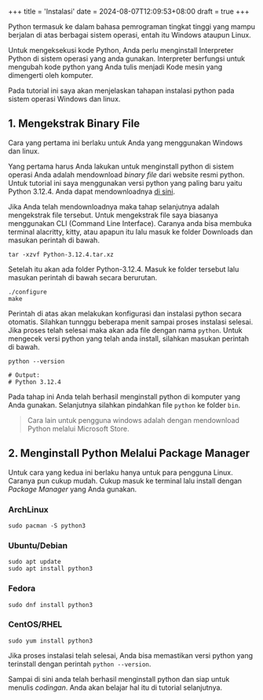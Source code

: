 +++
title = 'Instalasi'
date = 2024-08-07T12:09:53+08:00
draft = true
+++

Python termasuk ke dalam bahasa pemrograman tingkat tinggi yang mampu berjalan di atas berbagai
sistem operasi, entah itu Windows ataupun Linux. 

Untuk mengeksekusi kode Python, Anda perlu menginstall Interpreter Python di sistem operasi yang
anda gunakan. Interpreter berfungsi untuk mengubah kode python yang Anda tulis menjadi Kode mesin
yang dimengerti oleh komputer.

Pada tutorial ini saya akan menjelaskan tahapan instalasi python pada sistem operasi Windows dan
linux.

## 1. Mengekstrak Binary File

Cara yang pertama ini berlaku untuk Anda yang menggunakan Windows dan linux.

Yang pertama harus Anda lakukan untuk menginstall python di sistem operasi Anda adalah mendownload
*binary file* dari website resmi python. Untuk tutorial ini saya menggunakan versi python yang paling
baru yaitu Python 3.12.4. Anda dapat mendownloadnya [di sini](https://www.python.org/ftp/python/3.12.4/Python-3.12.4.tar.xz).

Jika Anda telah mendownloadnya maka tahap selanjutnya adalah mengekstrak file tersebut. Untuk
mengekstrak file saya biasanya menggunakan CLI (Command Line Interface). Caranya anda bisa membuka
terminal alacritty, kitty, atau apapun itu lalu masuk ke folder Downloads dan masukan perintah di bawah.

```fish
tar -xzvf Python-3.12.4.tar.xz
```

Setelah itu akan ada folder Python-3.12.4. Masuk ke folder tersebut lalu masukan perintah di bawah
secara berurutan.

```fish
./configure
make
```

Perintah di atas akan melakukan konfigurasi dan instalasi python secara otomatis. Silahkan tunnggu beberapa
menit sampai proses instalasi selesai. Jika proses telah selesai maka akan ada file dengan nama `python`.
Untuk mengecek versi python yang telah anda install, silahkan masukan perintah di bawah.

```fish
python --version

# Output:
# Python 3.12.4
```

Pada tahap ini Anda telah berhasil menginstall python di komputer yang Anda gunakan. Selanjutnya
silahkan pindahkan file `python` ke folder `bin`.

<blockquote>
Cara lain untuk pengguna windows adalah dengan mendownload Python melalui Microsoft Store.
</blockquote>

## 2. Menginstall Python Melalui Package Manager

Untuk cara yang kedua ini berlaku hanya untuk para pengguna Linux. Caranya pun cukup mudah. Cukup
masuk ke terminal lalu install dengan *Package Manager* yang Anda gunakan.

### ArchLinux
```fish
sudo pacman -S python3
```
### Ubuntu/Debian
```fish
sudo apt update
sudo apt install python3
```

### Fedora
```fish
sudo dnf install python3
```

### CentOS/RHEL
```fish
sudo yum install python3
```

Jika proses instalasi telah selesai, Anda bisa memastikan versi python yang terinstall dengan
perintah `python --version`.

Sampai di sini anda telah berhasil menginstall python dan siap untuk menulis *codingan*. Anda akan
belajar hal itu di tutorial selanjutnya. 
